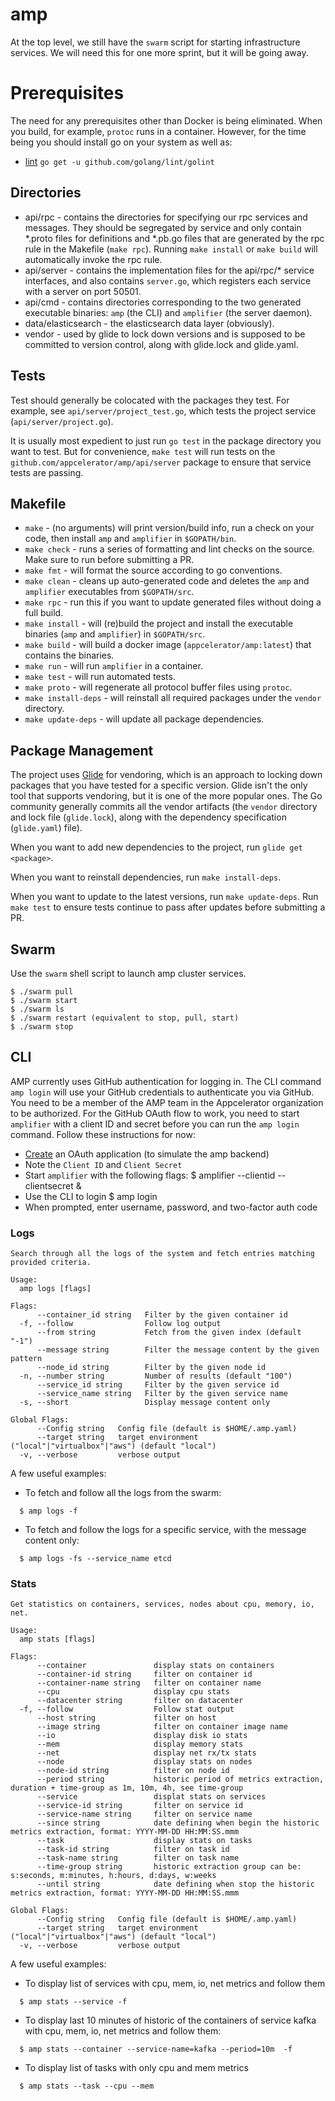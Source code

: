 # amp

At the top level, we still have the `swarm` script for starting infrastructure services. We will need this for one more sprint, but it will be going away.

# Prerequisites

The need for any prerequisites other than Docker is being eliminated. When you build, for example, `protoc` runs in a container. However, for the time being
you should install go on your system as well as:

* [lint](https://github.com/golang/lint)
  `go get -u github.com/golang/lint/golint`


## Directories

* api/rpc - contains the directories for specifying our rpc services and messages. They should be segregated by service and only contain *.proto files for definitions and *.pb.go files that are generated by the rpc rule in the Makefile (`make rpc`). Running `make install` or `make build` will automatically invoke the rpc rule.
* api/server - contains the implementation files for the api/rpc/* service interfaces, and also contains `server.go`, which registers each service with a server on port 50501.
* api/cmd - contains directories corresponding to the two generated executable binaries: `amp` (the CLI) and `amplifier` (the server daemon).
* data/elasticsearch - the elasticsearch data layer (obviously).
* vendor - used by glide to lock down versions and is supposed to be committed to version control, along with glide.lock and glide.yaml.

## Tests

Test should generally be colocated with the packages they test. For example, see `api/server/project_test.go`, which tests the project service
(`api/server/project.go`).

It is usually most expedient to just run `go test` in the package directory you want to test. But for convenience, `make test` will run tests
on the `github.com/appcelerator/amp/api/server` package to ensure that service tests are passing.

## Makefile

* `make` - (no arguments) will print version/build info, run a check on your code, then install `amp` and `amplifier` in `$GOPATH/bin`.
* `make check` - runs a series of formatting and lint checks on the source. Make sure to run before submitting a PR.
* `make fmt` - will format the source according to go conventions.
* `make clean` - cleans up auto-generated code and deletes the `amp` and `amplifier` executables from `$GOPATH/src`.
* `make rpc` - run this if you want to update generated files without doing a full build.
* `make install` - will (re)build the project and install the executable binaries (`amp` and `amplifier`) in `$GOPATH/src`.
* `make build` - will build a docker image (`appcelerator/amp:latest`) that contains the binaries.
* `make run` - will run `amplifier` in a container.
* `make test` - will run automated tests.
* `make proto` - will regenerate all protocol buffer files using `protoc`.
* `make install-deps` - will reinstall all required packages under the `vendor` directory.
* `make update-deps` - will update all package dependencies.

## Package Management

The project uses [Glide](https://glide.sh/) for vendoring, which is an approach to locking down packages that you have tested for a specific
version. Glide isn't the only tool that supports vendoring, but it is one of the more popular ones. The Go community generally commits all the
vendor artifacts (the `vendor` directory and lock file (`glide.lock`), along with the dependency specification (`glide.yaml`) file).

When you want to add new dependencies to the project, run `glide get <package>`.

When you want to reinstall dependencies, run `make install-deps`.

When you want to update to the latest versions, run `make update-deps`. Run `make test` to ensure tests continue to pass after updates
before submitting a PR.

## Swarm

Use the `swarm` shell script to launch amp cluster services.

    $ ./swarm pull
    $ ./swarm start
    $ ./swarm ls
    $ ./swarm restart (equivalent to stop, pull, start)
    $ ./swarm stop

## CLI

AMP currently uses GitHub authentication for logging in. The CLI command `amp login` will use your GitHub credentials to authenticate
you via GitHub. You need to be a member of the AMP team in the Appcelerator organization to be authorized. For the GitHub OAuth flow
to work, you need to start `amplifier` with a client ID and secret before you can run the `amp login` command. Follow these instructions
for now:

* [Create](https://github.com/settings/applications/new) an OAuth application (to simulate the amp backend)
* Note the `Client ID` and `Client Secret`
* Start `amplifier` with the following flags:
    $ amplifier --clientid <Client ID> --clientsecret <Client Secret> &
* Use the CLI to login
    $ amp login
* When prompted, enter username, password, and two-factor auth code

### Logs

    Search through all the logs of the system and fetch entries matching provided criteria.

    Usage:
      amp logs [flags]
    
    Flags:
          --container_id string   Filter by the given container id
      -f, --follow                Follow log output
          --from string           Fetch from the given index (default "-1")
          --message string        Filter the message content by the given pattern
          --node_id string        Filter by the given node id
      -n, --number string         Number of results (default "100")
          --service_id string     Filter by the given service id
          --service_name string   Filter by the given service name
      -s, --short                 Display message content only
    
    Global Flags:
          --Config string   Config file (default is $HOME/.amp.yaml)
          --target string   target environment ("local"|"virtualbox"|"aws") (default "local")
      -v, --verbose         verbose output

A few useful examples:

* To fetch and follow all the logs from the swarm:
```
  $ amp logs -f
```
    
* To fetch and follow the logs for a specific service, with the message content only:
```
  $ amp logs -fs --service_name etcd
```

### Stats

    Get statistics on containers, services, nodes about cpu, memory, io, net.
    
    Usage:
      amp stats [flags]
    
    Flags:
          --container               display stats on containers
          --container-id string     filter on container id
          --container-name string   filter on container name
          --cpu                     display cpu stats
          --datacenter string       filter on datacenter
      -f, --follow                  Follow stat output
          --host string             filter on host
          --image string            filter on container image name
          --io                      display disk io stats
          --mem                     display memory stats
          --net                     display net rx/tx stats
          --node                    display stats on nodes
          --node-id string          filter on node id
          --period string           historic period of metrics extraction, duration + time-group as 1m, 10m, 4h, see time-group
          --service                 displat stats on services
          --service-id string       filter on service id
          --service-name string     filter on service name
          --since string            date defining when begin the historic metrics extraction, format: YYYY-MM-DD HH:MM:SS.mmm
          --task                    display stats on tasks
          --task-id string          filter on task id
          --task-name string        filter on task name
          --time-group string       historic extraction group can be: s:seconds, m:minutes, h:hours, d:days, w:weeks
          --until string            date defining when stop the historic metrics extraction, format: YYYY-MM-DD HH:MM:SS.mmm
    
    Global Flags:
          --Config string   Config file (default is $HOME/.amp.yaml)
          --target string   target environment ("local"|"virtualbox"|"aws") (default "local")
      -v, --verbose         verbose output

A few useful examples:

* To display list of services with cpu, mem, io, net metrics and follow them
```
  $ amp stats --service -f
```
    
* To display last 10 minutes of historic of the containers of service kafka with cpu, mem, io, net metrics and follow them:
```
  $ amp stats --container --service-name=kafka --period=10m  -f
```

* To display list of tasks with only cpu and mem metrics
```
  $ amp stats --task --cpu --mem
```


